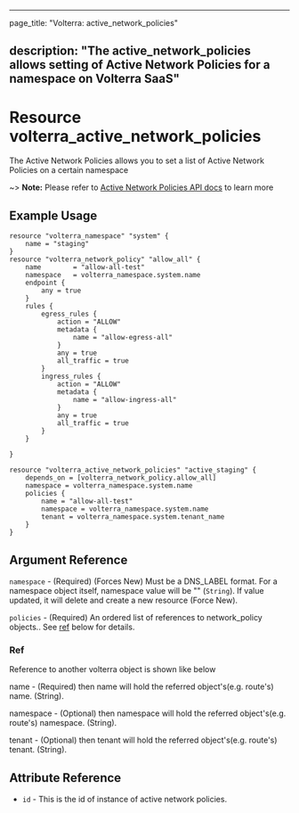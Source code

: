 ---

page_title: "Volterra: active_network_policies"

description: "The active_network_policies allows setting of Active Network Policies for a namespace on Volterra SaaS"
---------------------------------------------------------------------------------------------------------------------

Resource volterra_active_network_policies
=========================================

The Active Network Policies allows you to set a list of Active Network Policies on a certain namespace

~> **Note:** Please refer to [Active Network Policies API docs](https://docs.cloud.f5.com/docs/api/namespace#operation/ves.io.schema.namespace.NamespaceCustomAPI.SetActiveNetworkPolicies) to learn more

Example Usage
-------------

```hcl
resource "volterra_namespace" "system" {
	name = "staging"
}
resource "volterra_network_policy" "allow_all" {
	name        = "allow-all-test"
	namespace   = volterra_namespace.system.name
	endpoint {
		any = true
	}
	rules {
		egress_rules {
			action = "ALLOW"
			metadata {
				name = "allow-egress-all"
			}
			any = true
			all_traffic = true
		}
		ingress_rules {
			action = "ALLOW"
			metadata {
				name = "allow-ingress-all"
			}
			any = true
			all_traffic = true
		}
	}

}

resource "volterra_active_network_policies" "active_staging" {
	depends_on = [volterra_network_policy.allow_all]
	namespace = volterra_namespace.system.name
	policies {
		name = "allow-all-test"
		namespace = volterra_namespace.system.name
		tenant = volterra_namespace.system.tenant_name
	}
}

```

Argument Reference
------------------

`namespace` - (Required) (Forces New) Must be a DNS_LABEL format. For a namespace object itself, namespace value will be "" (`String`). If value updated, it will delete and create a new resource (Force New).

`policies` - (Required) An ordered list of references to network_policy objects.. See [ref](#ref) below for details.

### Ref

Reference to another volterra object is shown like below

name - (Required) then name will hold the referred object's(e.g. route's) name. (String).

namespace - (Optional) then namespace will hold the referred object's(e.g. route's) namespace. (String).

tenant - (Optional) then tenant will hold the referred object's(e.g. route's) tenant. (String).

Attribute Reference
-------------------

-	`id` - This is the id of instance of active network policies.
